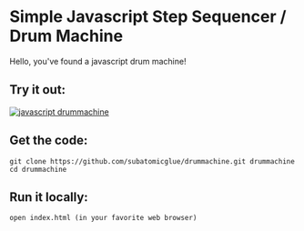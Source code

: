 # Simple Javascript Step Sequencer / Drum Machine

Hello, you've found a javascript drum machine!

## Try it out:
[ ![javascript drummachine](drummachine.png) ](http://htmlpreview.github.io/?https://raw.githubusercontent.com/subatomicglue/drummachine/master/index.html)

## Get the code:
```
git clone https://github.com/subatomicglue/drummachine.git drummachine
cd drummachine
```

## Run it locally:
```
open index.html (in your favorite web browser)
```



